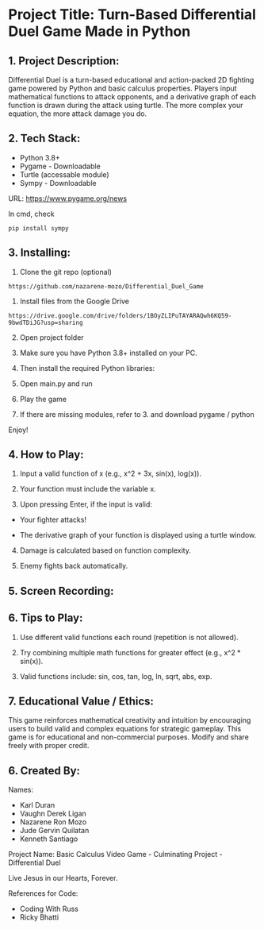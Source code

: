 # Project Title: Turn-Based Differential Duel Game Made in Python

## 1. Project Description:

Differential Duel is a turn-based educational and action-packed 2D fighting game powered by Python and basic calculus properties. Players input mathematical functions to attack opponents, and a derivative graph of each function is drawn during the attack using turtle. The more complex your equation, the more attack damage you do.


## 2. Tech Stack:

- Python 3.8+
- Pygame - Downloadable
- Turtle (accessable module)
- Sympy - Downloadable

URL: [https://www.pygame.org/news ](https://www.pygame.org/news)

In cmd, check 
```
pip install sympy
```


## 3. Installing:

1. Clone the git repo (optional)

```
https://github.com/nazarene-mozo/Differential_Duel_Game
```

1. Install files from the Google Drive

```
https://drive.google.com/drive/folders/1BOyZLIPuTAYARAQwh6KQ59-9bwdTDiJG?usp=sharing 
```

2. Open project folder

3. Make sure you have Python 3.8+ installed on your PC.

4. Then install the required Python libraries:

5. Open main.py and run

6. Play the game

7. If there are missing modules, refer to 3. and download pygame / python

Enjoy!


## 4. How to Play:

1. Input a valid function of x (e.g., x^2 + 3x, sin(x), log(x)).

2. Your function must include the variable x.

3. Upon pressing Enter, if the input is valid:

- Your fighter attacks!

- The derivative graph of your function is displayed using a turtle window.

4. Damage is calculated based on function complexity.

5. Enemy fights back automatically.


## 5. Screen Recording:


## 6. Tips to Play:

1. Use different valid functions each round (repetition is not allowed).

2. Try combining multiple math functions for greater effect (e.g., x^2 * sin(x)).

3. Valid functions include: sin, cos, tan, log, ln, sqrt, abs, exp.


## 7. Educational Value / Ethics:

This game reinforces mathematical creativity and intuition by encouraging users to build valid and complex equations for strategic gameplay. This game is for educational and non-commercial purposes. Modify and share freely with proper credit.


## 6. Created By:

Names: 
- Karl Duran
- Vaughn Derek Ligan
- Nazarene Ron Mozo
- Jude Gervin Quilatan
- Kenneth Santiago

Project Name: Basic Calculus Video Game - Culminating Project - Differential Duel

Live Jesus in our Hearts, Forever.

References for Code:
- Coding With Russ
- Ricky Bhatti
